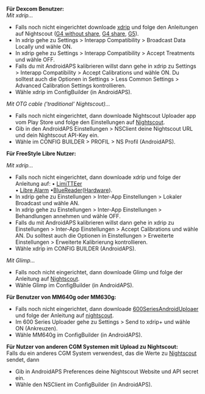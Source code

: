 **Für Dexcom Benutzer:**<Br>
_Mit xdrip…_<br>
* Falls noch nicht eingerichtet downloade [xdrip](https://github.com/NightscoutFoundation/xDrip) und folge den Anleitungen auf Nightscout ([G4 without share](http://www.nightscout.info/wiki/welcome/nightscout-with-xdrip-wireless-bridge), [G4 share](http://www.nightscout.info/wiki/welcome/nightscout-with-xdrip-and-dexcom-share-wireless), [G5](http://www.nightscout.info/wiki/welcome/nightscout-with-xdrip-and-dexcom-share-wireless/xdrip-with-g5-support)).
* In xdrip gehe zu Settings > Interapp Compatibility > Broadcast Data Locally und wähle ON.
* In xdrip gehe zu Settings > Interapp Compatibility > Accept Treatments und wähle OFF.
* Falls du mit AndroidAPS kalibrieren willst dann gehe in xdrip zu Settings > Interapp Compatibility > Accept Calibrations und wähle ON. Du solltest auch die Optionen in Settings > Less Common Settings > Advanced Calibration Settings kontrollieren.
* Wähle xdrip im ConfigBuilder (in AndroidAPS).

_Mit OTG cable ('traditional' Nightscout)…_<br>
* Falls noch nicht eingerichtet, dann downloade Nightscout Uploader app vom Play Store und folge den Einstellungen auf [Nightscout](http://www.nightscout.info/wiki/welcome/basic-requirements).
* Gib in den AndroidAPS Einstellungen > NSClient deine Nightscout URL und dein Nightscout API-Key ein.
* Wähle im CONFIG BUILDER > PROFIL > NS Profil (AndroidAPS).


**Für FreeStyle Libre Nutzer:**<br>

_Mit xdrip..._<br>
* Falls noch nicht eingerichtet, dann downloade xdrip und folge der Anleitung auf: 
• [LimiTTEer](https://github.com/JoernL/LimiTTer)  
• [Libre Alarm](https://github.com/pimpimmi/LibreAlarm/wiki) 
•[BlueReader](https://unendlichkeit.net/wordpress/?p=680&lang=en)([Hardware](https://bluetoolz.de/wordpress/)).
* In xdrip gehe zu Einstellungen > Inter-App Einstellungen > Lokaler Broadcast und wähle AN.
* In xdrip gehe zu Einstellungen > Inter-App Einstellungen > Behandlungen annehmen und wähle OFF.
* Falls du mit AndroidAPS kalibrieren willst dann gehe in xdrip zu Einstellungen > Inter-App Einstellungen > Accept Calibrations und wähle AN. Du solltest auch die Optionen in Einstellungen > Erweiterte Einstellungen > Erweiterte Kalibrierung kontrollieren.
* Wähle xdrip im CONFIG BUILDER (AndroidAPS).

_Mit Glimp..._<br>
* Falls noch nicht eingerichtet, dann downloade Glimp und folge der Anleitung auf [Nightscout](http://www.nightscout.info/wiki/welcome/nightscout-for-libre).
* Wähle Glimp im ConfigBuilder (in AndroidAPS).

**Für Benutzer von MM640g oder MM630g:**<br>
* Falls noch nicht eingerichtet, dann downloade [600SeriesAndroidUploaer](http://pazaan.github.io/600SeriesAndroidUploader/) und folge der Anleitung auf [nightscout](http://www.nightscout.info/wiki/welcome/nightscout-and-medtronic-640g).
* Im 600 Series Uploader gehe zu Settings > Send to xdrip+ und wähle ON (Ankreuzen).
* Wähle MM640g im ConfigBuilder (in AndroidAPS).


**Für Nutzer von anderen CGM Systemen mit Upload zu Nightscout:**<br>
Falls du ein anderes CGM System verwendest, das die Werte zu [Nightscout](http://www.nightscout.info) sendet, dann<br>
* Gib in AndroidAPS Preferences deine Nightscout Website und API secret ein.
* Wähle den NSClient im ConfigBuilder (in AndroidAPS).